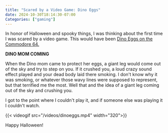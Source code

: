 ```yaml
---
title: "Scared by a Video Game: Dino Eggs"
date: 2024-10-30T18:14:30-07:00
Categories: ["gaming"]
---
```


In honor of Halloween and spooky things, I was thinking about the first time I was scared by a video game. This would have been [Dino Eggs on the Commodore 64.](https://www.lemon64.com/review/dino-eggs/965)

**DINO MOM COMING**

When the Dino mom came to protect her eggs, a giant leg would come out of the sky and try to step on you. If it crushed you, a loud crazy sound effect played and your dead body laid there smoking. I don't know why it was smoking, or whatever those wavy lines were supposed to represent, but that terrified me the most. Well that and the idea of a giant leg coming out of the sky and crushing you.

I got to the point where I couldn't play it, and if someone else was playing it I couldn't watch.

{{< videogif src="/videos/dinoeggs.mp4" width="320">}}

Happy Halloween!
